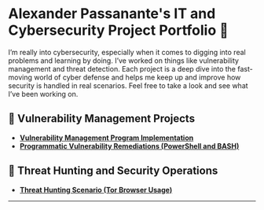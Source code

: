 # Alexander Passanante's IT and Cybersecurity Project Portfolio 🔐

I’m really into cybersecurity, especially when it comes to digging into real problems and learning by doing. I’ve worked on things like vulnerability management and threat detection. Each project is a deep dive into the fast-moving world of cyber defense and helps me keep up and improve how security is handled in real scenarios. Feel free to take a look and see what I’ve been working on.


## 🔨 Vulnerability Management Projects

- **[Vulnerability Management Program Implementation](https://github.com/joshcybertest/vulnerability-management-program)**
- **[Programmatic Vulnerability Remediations (PowerShell and BASH)](https://github.com/joshcybertest/programmatic-vulnerability-remediations)**

## 🚨 Threat Hunting and Security Operations

- **[Threat Hunting Scenario (Tor Browser Usage)](https://github.com/joshmadakor0/threat-hunting-scenario-tor)**

<hr/>

<!--
<img width="35" alt="image" src="https://github.com/user-attachments/assets/2f41c7cd-5ea8-4475-b451-a37161b6c3fb"> 
<img width="35" alt="image" src="https://github.com/user-attachments/assets/77649969-9910-4994-8b96-74a116cfb2a8">
-->
